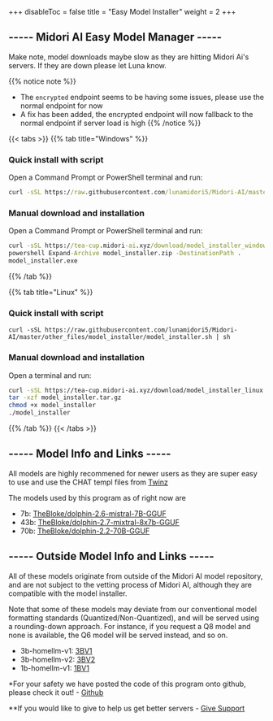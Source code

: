 
+++
disableToc = false
title = "Easy Model Installer"
weight = 2
+++

## ----- Midori AI Easy Model Manager -----
Make note, model downloads maybe slow as they are hitting Midori Ai's servers. If they are down please let Luna know.

{{% notice note %}}
- The ``encrypted`` endpoint seems to be having some issues, please use the normal endpoint for now
- A fix has been added, the encrypted endpoint will now fallback to the normal endpoint if server load is high
{{% /notice %}}

{{< tabs >}}
{{% tab title="Windows" %}}
### Quick install with script

Open a Command Prompt or PowerShell terminal and run:

```bat
curl -sSL https://raw.githubusercontent.com/lunamidori5/Midori-AI/master/other_files/model_installer/model_installer.bat -o model_installer.bat && model_installer.bat
```

### Manual download and installation

Open a Command Prompt or PowerShell terminal and run:

```bat
curl -sSL https://tea-cup.midori-ai.xyz/download/model_installer_windows.zip -o model_installer.zip
powershell Expand-Archive model_installer.zip -DestinationPath .
model_installer.exe
```
{{% /tab %}}

{{% tab title="Linux" %}}
### Quick install with script

```
curl -sSL https://raw.githubusercontent.com/lunamidori5/Midori-AI/master/other_files/model_installer/model_installer.sh | sh
```

### Manual download and installation

Open a terminal and run:

```sh
curl -sSL https://tea-cup.midori-ai.xyz/download/model_installer_linux.tar.gz -o model_installer.tar.gz
tar -xzf model_installer.tar.gz
chmod +x model_installer
./model_installer
```

{{% /tab %}}
{{< /tabs >}}

## ----- Model Info and Links -----

All models are highly recommened for newer users as they are super easy to use and use the CHAT templ files from [Twinz](https://github.com/TwinFinz)

The models used by this program as of right now are

- 7b: [TheBloke/dolphin-2.6-mistral-7B-GGUF](https://huggingface.co/TheBloke/dolphin-2.6-mistral-7B-GGUF)
- 43b: [TheBloke/dolphin-2.7-mixtral-8x7b-GGUF](https://huggingface.co/TheBloke/dolphin-2.7-mixtral-8x7b-GGUF)
- 70b: [TheBloke/dolphin-2.2-70B-GGUF](https://huggingface.co/TheBloke/dolphin-2.2-70B-GGUF)

## ----- Outside Model Info and Links -----

All of these models originate from outside of the Midori AI model repository, and are not subject to the vetting process of Midori AI, although they are compatible with the model installer.

Note that some of these models may deviate from our conventional model formatting standards (Quantized/Non-Quantized), and will be served using a rounding-down approach. For instance, if you request a Q8 model and none is available, the Q6 model will be served instead, and so on.

- 3b-homellm-v1: [3BV1](https://huggingface.co/acon96/Home-3B-v1-GGUF)
- 3b-homellm-v2: [3BV2](https://huggingface.co/acon96/Home-3B-v2-GGUF)
- 1b-homellm-v1: [1BV1](https://huggingface.co/acon96/Home-1B-v1-GGUF)


*For your safety we have posted the code of this program onto github, please check it out! - [Github](https://github.com/lunamidori5/Midori-AI/tree/master/other_files)

**If you would like to give to help us get better servers - [Give Support](https://paypal.me/midoricookieclub?country.x=US&locale.x=en_US)